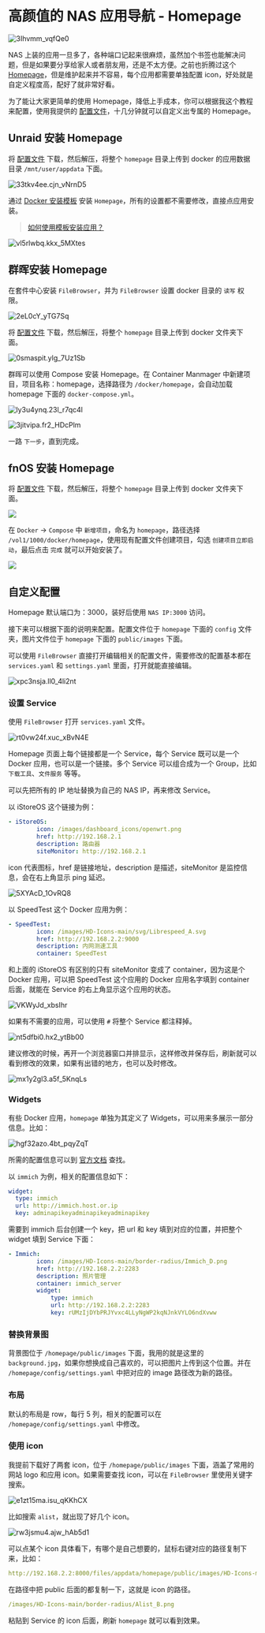# 高颜值的 NAS 应用导航 - Homepage

![3Ihvmm_vqfQe0](https://img.slarker.me/wiki/3Ihvmm_vqfQe0.png)

NAS 上装的应用一旦多了，各种端口记起来很麻烦，虽然加个书签也能解决问题，但是如果要分享给家人或者朋友用，还是不太方便。之前也折腾过这个 [Homepage](https://github.com/gethomepage/homepage)，但是维护起来并不容易，每个应用都需要单独配置 icon，好处就是自定义程度高，配好了就非常好看。

为了能让大家更简单的使用 Homepage，降低上手成本，你可以根据我这个教程来配置，使用我提供的 [配置文件](https://www.123pan.com/s/1JKMjv-zIxo.html)，十几分钟就可以自定义出专属的 Homepage。

## Unraid 安装 Homepage

将 [配置文件](https://www.123pan.com/s/1JKMjv-zIxo.html) 下载，然后解压，将整个 `homepage` 目录上传到 docker 的应用数据目录 `/mnt/user/appdata` 下面。

![33tkv4ee.cjn_vNrnD5](https://img.slarker.me/wiki/33tkv4ee.cjn_vNrnD5.png)

通过 [Docker 安装模板](https://files.mynas.chat/share/BXbuuhLC) 安装 `Homepage`，所有的设置都不需要修改，直接点应用安装。

> [如何使用模板安装应用？](/unraid/unraid_docker_template.md)

![vl5rlwbq.kkx_5MXtes](https://img.slarker.me/wiki/vl5rlwbq.kkx_5MXtes.png)

## 群晖安装 Homepage

在套件中心安装 `FileBrowser`，并为 `FileBrowser` 设置 docker 目录的 `读写` 权限。

![2eL0cY_yTG7Sq](https://img.slarker.me/wiki/2eL0cY_yTG7Sq.png)

将 [配置文件](https://www.123pan.com/s/1JKMjv-zIxo.html) 下载，然后解压，将整个 `homepage` 目录上传到 docker 文件夹下面。

![0smaspit.ylg_7Uz1Sb](https://img.slarker.me/wiki/0smaspit.ylg_7Uz1Sb.png)

群晖可以使用 Compose 安装 Homepage。在 Container Manmager 中新建项目，项目名称：homepage，选择路径为 `/docker/homepage`，会自动加载 homepage 下面的 `docker-compose.yml`。

![ly3u4ynq.23l_r7qc4l](https://img.slarker.me/wiki/ly3u4ynq.23l_r7qc4l.png)

![3jitvipa.fr2_HDcPlm](https://img.slarker.me/wiki/3jitvipa.fr2_HDcPlm.png)

一路 `下一步`，直到完成。

## fnOS 安装 Homepage

将 [配置文件](https://www.123pan.com/s/1JKMjv-zIxo.html) 下载，然后解压，将整个 `homepage` 目录上传到 docker 文件夹下面。

![](https://img.slarker.me/wiki/6ee1dbde116f44c48138103f2e9dfb5f.png)

在 `Docker` -> `Compose` 中 `新增项目`，命名为 `homepage`，路径选择 `/vol1/1000/docker/homepage`，使用现有配置文件创建项目，勾选 `创建项目立即启动`，最后点击 `完成` 就可以开始安装了。

![](https://img.slarker.me/wiki/973a635a37114abe996b903660d83979.png)

## 自定义配置

Homepage 默认端口为：3000，装好后使用 `NAS IP:3000` 访问。

接下来可以根据下面的说明来配置。配置文件位于 `homepage` 下面的 `config` 文件夹，图片文件位于 `homepage` 下面的 `public/images` 下面。

可以使用 `FileBrowser` 直接打开编辑相关的配置文件，需要修改的配置基本都在 `services.yaml` 和 `settings.yaml` 里面，打开就能直接编辑。

![xpc3nsja.ll0_4li2nt](https://img.slarker.me/wiki/xpc3nsja.ll0_4li2nt.png)

### 设置 Service

使用 `FileBrowser` 打开 `services.yaml` 文件。

![rt0vw24f.xuc_xBvN4E](https://img.slarker.me/wiki/rt0vw24f.xuc_xBvN4E.png)

Homepage 页面上每个链接都是一个 Service，每个 Service 既可以是一个 Docker 应用，也可以是一个链接。多个 Service 可以组合成为一个 Group，比如 `下载工具`、`文件服务` 等等。

可以先把所有的 IP 地址替换为自己的 NAS IP，再来修改 Service。

以 iStoreOS 这个链接为例：

```yml
- iStoreOS:
        icon: /images/dashboard_icons/openwrt.png
        href: http://192.168.2.1
        description: 路由器
        siteMonitor: http://192.168.2.1
```

icon 代表图标，href 是链接地址，description 是描述，siteMonitor 是监控信息，会在右上角显示 ping 延迟。

![5XYAcD_1OvRQ8](https://img.slarker.me/wiki/5XYAcD_1OvRQ8.png)

以 SpeedTest 这个 Docker 应用为例：

```yml
- SpeedTest:
        icon: /images/HD-Icons-main/svg/Librespeed_A.svg
        href: http://192.168.2.2:9000
        description: 内网测速工具
        container: SpeedTest
```

和上面的 iStoreOS 有区别的只有 siteMonitor 变成了 container，因为这是个 Docker 应用，可以把 SpeedTest 这个应用的 Docker 应用名字填到 container 后面，就能在 Service 的右上角显示这个应用的状态。

![VKWyJd_xbsIhr](https://img.slarker.me/wiki/VKWyJd_xbsIhr.png)

如果有不需要的应用，可以使用 `#` 将整个 Service 都注释掉。

![nt5dfbi0.hx2_ytBb00](https://img.slarker.me/wiki/nt5dfbi0.hx2_ytBb00.png)

建议修改的时候，再开一个浏览器窗口并排显示，这样修改并保存后，刷新就可以看到修改的效果，如果有出错的地方，也可以及时修改。

![mx1y2gl3.a5f_5KnqLs](https://img.slarker.me/wiki/mx1y2gl3.a5f_5KnqLs.png)

### Widgets

有些 Docker 应用，`homepage` 单独为其定义了 Widgets，可以用来多展示一部分信息。比如：

![hgf32azo.4bt_pqyZqT](https://img.slarker.me/wiki/hgf32azo.4bt_pqyZqT.png)

所需的配置信息可以到 [官方文档](https://gethomepage.dev/latest/widgets/) 查找。

以 `immich` 为例，相关的配置信息如下：

```yml
widget:
  type: immich
  url: http://immich.host.or.ip
  key: adminapikeyadminapikeyadminapikey
```

需要到 immich 后台创建一个 key，把 url 和 key 填到对应的位置，并把整个 widget 填到 Service 下面：

```yml
- Immich:
        icon: /images/HD-Icons-main/border-radius/Immich_D.png
        href: http://192.168.2.2:2283
        description: 照片管理
        container: immich_server
        widget:
            type: immich
            url: http://192.168.2.2:2283
            key: rUMzIjDYbPRJYvxc4LLyNgWP2kqNJnkVYLO6ndXvww
```

### 替换背景图

背景图位于 `/homepage/public/images` 下面，我用的就是这里的 `background.jpg`，如果你想换成自己喜欢的，可以把图片上传到这个位置。并在 `/homepage/config/settings.yaml` 中把对应的 image 路径改为新的路径。

### 布局

默认的布局是 row，每行 5 列，相关的配置可以在 `/homepage/config/settings.yaml` 中修改。

### 使用 icon

我提前下载好了两套 icon，位于 `/homepage/public/images` 下面，涵盖了常用的网站 logo 和应用 icon。如果需要查找 icon，可以在 `FileBrowser` 里使用关键字搜索。

![e1zt15ma.isu_qKKhCX](https://img.slarker.me/wiki/e1zt15ma.isu_qKKhCX.png)

比如搜索 `alist`，就出现了好几个 icon。

![rw3jsmu4.ajw_hAb5d1](https://img.slarker.me/wiki/rw3jsmu4.ajw_hAb5d1.png)

可以点某个 icon 具体看下，有哪个是自己想要的，鼠标右键对应的路径复制下来，比如：

```yml
http://192.168.2.2:8000/files/appdata/homepage/public/images/HD-Icons-main/border-radius/Alist_B.png
```

在路径中把 public 后面的都复制一下，这就是 icon 的路径。

```yml
/images/HD-Icons-main/border-radius/Alist_B.png
```

粘贴到 Service 的 icon 后面，刷新 `homepage` 就可以看到效果。